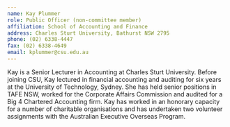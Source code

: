 ```yaml
---
name: Kay Plummer
role: Public Officer (non-committee member)
affiliation: School of Accounting and Finance
address: Charles Sturt University, Bathurst NSW 2795 
phone: (02) 6338-4447  
fax: (02) 6338-4649  
email: kplummer@csu.edu.au
---
```


Kay is a Senior Lecturer in Accounting at Charles Sturt University. Before joining CSU, Kay lectured in financial accounting and auditing for six years at the University of Technology, Sydney. She has held senior positions in TAFE NSW, worked for the Corporate Affairs Commission and audited for a Big 4 Chartered Accounting firm. Kay has worked in an honorary capacity for a number of charitable organisations and has undertaken two volunteer assignments with the Australian Executive Overseas Program.
